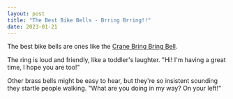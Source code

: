 ```yaml
---
layout: post
title: "The Best Bike Bells - Brring Brring!!"
date: 2023-01-21
---
```


The best bike bells are ones like the [Crane Bring Bring Bell](https://www.rivbike.com/products/crane-riten-rotary-bell).

The ring is loud and friendly, like a toddler's laughter. "Hi! I'm having a great time, I hope you are too!"

Other brass bells might be easy to hear, but they're so insistent sounding they startle people walking. "What are you doing in my way? On your left!"
